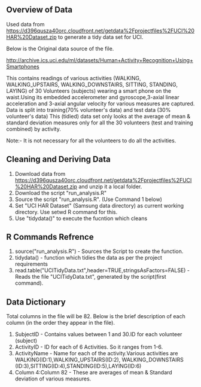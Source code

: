 
Overview of Data
-----------------

Used data from https://d396qusza40orc.cloudfront.net/getdata%2Fprojectfiles%2FUCI%20HAR%20Dataset.zip 
to generate a tidy data set for UCI.

Below is the Original data source of the file.

http://archive.ics.uci.edu/ml/datasets/Human+Activity+Recognition+Using+Smartphones

This contains readings of various activities (WALKING, WALKING_UPSTAIRS, WALKING_DOWNSTAIRS, SITTING, STANDING, LAYING)
of 30 Volunteers (subjects) wearing a smart phone on the waist.Using its embedded accelerometer and gyroscope,3-axial linear acceleration
and 3-axial angular velocity for various measures are captured. Data is split into training(70% volunteer's data) and 
test data (30% volunteer's data)
This (tidied) data set only looks at the average of mean & standard deviation measures only for all the 30 volunteers (test and 
training combined) by activity.

Note:- It is not necessary for all the volunteers to do all the activities.

Cleaning and Deriving Data
---------------------------

1) Download data from https://d396qusza40orc.cloudfront.net/getdata%2Fprojectfiles%2FUCI%20HAR%20Dataset.zip and unzip it a local folder.
2) Download the script "run_analysis.R"
3) Source the script "run_analysis.R". (Use Command 1 below)
4) Set "UCI HAR Dataset" (Samsung data directory) as current working directory. Use setwd R command for this.
5) Use "tidydata()" to execute the fucntion which cleans 


R Commands Refrence
-----------------

1) source("run_analysis.R") - Sources the Script to create the function.
2) tidydata() - function which tidies the data as per the project requirements
3) read.table("UCITidyData.txt",header=TRUE,stringsAsFactors=FALSE) - Reads the file "UCITidyData.txt", generated by the script(first command).

Data Dictionary
---------------
Total columns in the file will be 82.
Below is the brief description of each column (in the order they appear in the file).

1) SubjectID		-	Contains values between 1 and 30.ID for each volunteer (subject)
2) ActivityID		-	ID for each of 6 Activities. So it ranges from 1-6.
3) ActivityName		-	Name for each of the activity.Various activities are WALKING(ID:1),WALKING_UPSTAIRS(ID:2),
				WALKING_DOWNSTAIRS (ID:3),SITTING(ID:4),STANDING(ID:5),LAYING(ID:6)
4) Column 4:Column 82	- 	These are averages of mean & Standard deviation of various measures.
		

